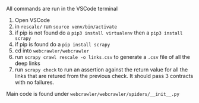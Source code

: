 All commands are run in the VSCode terminal

1. Open VSCode
2. in `rescale/` run `source venv/bin/activate`
3. if pip is not found do a `pip3 install virtualenv` then a `pip3 install scrapy`
4. if pip is found do a `pip install scrapy`
5. cd into `webcrawler/webcrawler`
6. run `scrapy crawl rescale -o links.csv` to generate a `.csv` file of all the deep links
7. run `scrapy check` to run an assertion against the return value for all the links that are retured from the previous check. It should pass 3 contracts with no failures.

Main code is found under `webcrawler/webcrawler/spiders/__init__.py`